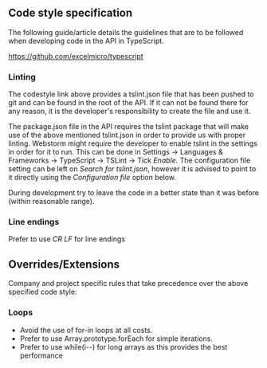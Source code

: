## Code style specification ##

The following guide/article details the guidelines that are to be followed when developing code in
the API in TypeScript.

https://github.com/excelmicro/typescript

### Linting ###
The codestyle link above provides a tslint.json file that has been pushed to git and can be found 
in the root of the API. If it can not be found there for any reason, it is the developer's 
responsibility to create the file and use it.

The package.json file in the API requires the tslint package that will make use of the above 
mentioned tslint.json in order to provide us with proper linting. Webstorm might require the 
developer to enable tslint in the settings in order for it to run. This can be done in 
Settings -> Languages & Frameworks -> TypeScript -> TSLint -> Tick _Enable_.
The configuration file setting can be left on _Search for tslint.json_, however it is advised to
point to it directly using the _Configuration file_ option below.

During development try to leave the code in a better state than it was before 
(within reasonable range).

### Line endings ###
Prefer to use _CR
LF_ for line endings

## Overrides/Extensions ##
Company and project specific rules that take precedence over the above specified code style:

### Loops ###
* Avoid the use of for-in loops at all costs.
* Prefer to use Array.prototype.forEach for simple iterations.
* Prefer to use while(i--) for long arrays as this provides the best performance
